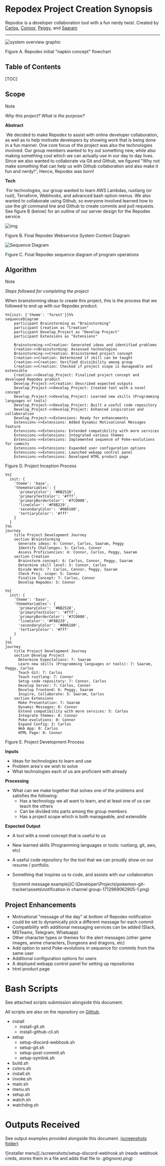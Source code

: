 # Repodex Project Creation Synopsis

Repodox is a developer collaboration tool with a fun nerdy twist. Created by [Carlos](https://github.com/heyimcarlos), [Connor](https://github.com/ConnorBP), [Peggy](https://github.com/peggy8337), and [Saaram](https://github.com/SaaramRashidi)

---

![system overview graphic](./assets/graph.png)

Figure A. Repodex initial "napkin concept" flowchart

## Table of Contents

[TOC]

## Scope

> [!NOTE]
>
> _Why this project? What is the purpose?_

**Abstract**

​ We decided to make Repodex to assist with online developer collaboration, as well as to help motivate developers by showing work that is being done in a fun manner. One core focus of the project was also the technologies involved. Our group members wanted to try out something new, while also making something cool which we can actually use in our day to day lives. Since we also wanted to collaborate via Git and Github, we figured "Why not make something that can help us with Github collaboration and also make it fun and nerdy!"; Hence, Repodex was born!

**Tech**

​ For technologies, our group wanted to learn AWS Lambdas, rustlang (or rust), Terraform, Webhooks, and advanced bash option menus. We also wanted to collaborate using Github, so everyone involved learned how to use the git command line and Github to create commits and pull requests. See figure B (below) for an outline of our server design for the Repodex service.

![img](./assets/repodex_1.jpg)

Figure B. Final Repodex Webservice System Context Diagram

![Sequence Diagram](./assets/sequence.png)

Figure C. Final Repodex sequence diagram of program operations

## Algorithm

> [!NOTE]
>
> _Steps followed for completing the project_

When brainstorming ideas to create this project, this is the process that we followed to end up with our Repodex product:

```mermaid
%%{init: {'theme': 'forest'}}%%
sequenceDiagram
    participant Brainstorming as "Brainstorming"
    participant Creation as "Creation"
    participant Develop_Project as "Develop Project"
    participant Extensions as "Extensions"

    Brainstorming->>Creation: Generated ideas and identified problems
    Creation->>Brainstorming: Assessed technologies
    Brainstorming->>Creation: Brainstormed project concept
    Creation->>Creation: Determined if skill can be taught
    Creation->>Creation: Verified divisibility among group
    Creation->>Creation: Checked if project scope is manageable and extensible
    Creation->>Develop_Project: Finalized project concept and developed Repodex product
    Develop_Project->>Creation: Described expected outputs
    Develop_Project->>Develop_Project: Created tool with a novel concept
    Develop_Project->>Develop_Project: Learned new skills (Programming languages or tools)
    Develop_Project->>Develop_Project: Built a useful code repository
    Develop_Project->>Develop_Project: Enhanced inspiration and collaboration
    Develop_Project->>Extensions: Ready for enhancements
    Extensions->>Extensions: Added Dynamic Motivational Messages feature
    Extensions->>Extensions: Extended compatibility with more services
    Extensions->>Extensions: Integrated various themes
    Extensions->>Extensions: Implemented sequence of Poke-evolutions for commits
    Extensions->>Extensions: Expanded user configuration options
    Extensions->>Extensions: Launched webapp control panel
    Extensions->>Extensions: Developed HTML product page

```

Figure D. Project Inception Process

```mermaid
%%{
  init: {
    'theme': 'base',
    'themeVariables': {
      'primaryColor': '#BB2528',
      'primaryTextColor': '#fff',
      'primaryBorderColor': '#7C0000',
      'lineColor': '#F8B229',
      'secondaryColor': '#006100',
      'tertiaryColor': '#fff'
    }
  }
}%%
journey
    title Project Development Journey
    section Brainstorming
      Generate ideas: 6: Connor, Carlos, Saaram, Peggy
      Identify Challenges: 5: Carlos, Connor
      Assess Proficiencies: 4: Connor, Carlos, Peggy, Saaram
    section Creation
      Brainstorm concept: 6: Carlos, Connor, Peggy, Saaram
      Determine skill level: 5: Connor, Carlos
      Divide Work: 7: Carlos, Connor, Peggy, Saaram
      Check Proj. scope: 5: Connor
      Finalize Concept: 7: Carlos, Connor
      Develop Repodex: 5: Connor
```

```mermaid
%%{
  init: {
    'theme': 'base',
    'themeVariables': {
      'primaryColor': '#BB2528',
      'primaryTextColor': '#fff',
      'primaryBorderColor': '#7C0000',
      'lineColor': '#F8B229',
      'secondaryColor': '#006100',
      'tertiaryColor': '#fff'
    }
  }
}%%
journey
    title Project Development Journey
    section Develop Project
      Determine Expectations: 7: Saaram
      Learn new skills (Programming languages or tools): 7: Saaram, Peggy, Carlos
      Teach Git: 7: Carlos
      Teach rustlang: 7: Connor
      Setup code repository: 7: Connor, Carlos
      Develop Server: 7: Carlos, Connor
      Develop frontend: 6: Peggy, Saaram
      Inspire, Collaborate: 5: Saaram, Carlos
    section Extensions
      Make Presentation: 7: Saaram
      Dynamic Messages: 0: Connor
      Extend compatibility with more services: 5: Carlos
      Integrate themes: 0: Connor
      Poke-evolutions: 0: Connor
      Expand Config: 3: Carlos
      Web App: 0: Carlos
      HTML Page: 0: Connor
```

Figure E. Project Development Process

**Inputs**

- Ideas for technologies to learn and use
- Problem area's we wish to solve
- What technologies each of us are proficient with already

**Processing**

- What can we make together that solves one of the problems and satisfies the following:
  - Has a technology we all want to learn, and at least one of us can teach the others
  - Can be divided into parts among the group members
  - Has a project scope which is both manageable, and extensible

**Expected Output**

- A tool with a novel concept that is useful to us

- New learned skills (Programming languages or tools: rustlang, git, aws, etc)

- A useful code repository for the tool that we can proudly show on our resume / portfolio.

- Something that inspires us to code, and assists with our collaboration

  ![commit message example](C:\Developer\Projects\pokemon-git-tracker\assets\notification in channel group-1712969062905-1.png)

## Project Enhancements

- Motivational "message of the day" at bottom of Repodex notification could be set to dynamically pick a different message for each commit
- Compatibility with additional messaging services can be added (Slack, MSTeams, Telegram, Whatsapp)
- Other character types or themes for the alert messages (other game images, anime characters, Dungeons and dragons, etc)
- Add option to send Poke-evolutions in sequence for commits from the same user
- Additional configuration options for users
- A deployed webapp control panel for setting up repositories
- html product page

# Bash Scripts

See attached scripts submission alongside this document.

All scripts are also on the repository on [Github](https://github.com/ConnorBP/pokemon-git-tracker).

- install
  - install-git.sh
  - install-github-cli.sh
- setup
  - setup-discord-webhook.sh
  - setup-git.sh
  - setup-post-commit.sh
  - setup-symlink.sh
- build.sh
- colors.sh
- install.sh
- invoke.sh
- main.sh
- menu.sh
- setup.sh
- watch.sh
- watchdog.sh

# Outputs Received

See output examples provided alongside this document. [(screenshots folder)](https://github.com/ConnorBP/pokemon-git-tracker/screenshots)

![installer menu](./screenshots/setup-discord-webhook.sh (reads webhook creds, stores them in a file and adds that file to .gitignore).png)

